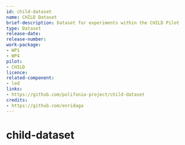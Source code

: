 ```yaml
---
id: child-dataset
name: CHILD Dataset
brief-description: Dataset for experiments within the CHILD Pilot
type: Dataset
release-date: 
release-number: 
work-package: 
- WP1
- WP4
pilot:
- CHILD
licence: 
related-component:
- led
links:
- https://github.com/polifonia-project/child-dataset
credits:
- https://github.com/enridaga
---
```

# child-dataset
